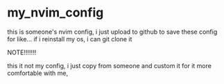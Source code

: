# my_nvim_config

this is someone's nvim config,
i just upload to github to save these config for like... if i reinstall my os, i can git clone it

NOTE!!!!!!!

this it not my config, 
i just copy from someone and custom it for it more comfortable with me,
